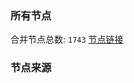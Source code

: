 ### 所有节点
合并节点总数: `1743`
[节点链接](https://raw.githubusercontent.com/rzhy1/11/master/sub/sub_merge_base64.txt)

### 节点来源